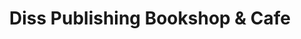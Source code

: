 ---
title: "Diss Publishing Bookshop & Cafe"
url: /diss/diss-publishing-bookshop-und-cafe/
shop: Bücher
---